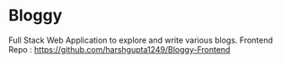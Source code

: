 # Bloggy

Full Stack Web Application to explore and write various blogs.
Frontend Repo : https://github.com/harshgupta1249/Bloggy-Frontend
